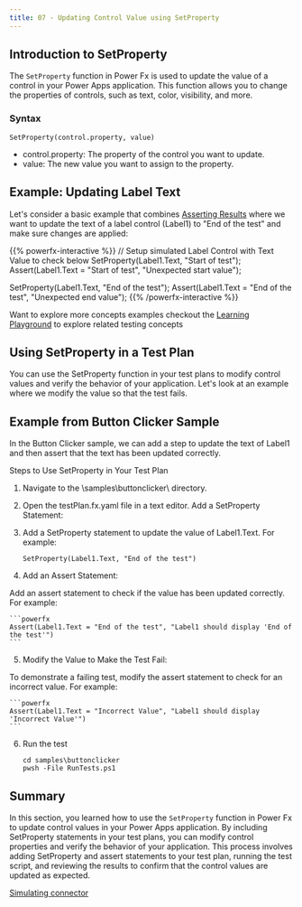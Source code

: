 ```yaml
---
title: 07 - Updating Control Value using SetProperty
---
```


## Introduction to SetProperty

The `SetProperty` function in Power Fx is used to update the value of a control in your Power Apps application. This function allows you to change the properties of controls, such as text, color, visibility, and more.

### Syntax

```powerfx
SetProperty(control.property, value)
```

- control.property: The property of the control you want to update.
- value: The new value you want to assign to the property.

## Example: Updating Label Text

Let's consider a basic example that combines [Asserting Results](./06-asserting-results.md) where we want to update the text of a label control (Label1) to "End of the test" and make sure changes are applied:

{{% powerfx-interactive %}}
// Setup simulated Label Control with Text Value to check below
SetProperty(Label1.Text, "Start of test");
Assert(Label1.Text = "Start of test", "Unexpected start value");

SetProperty(Label1.Text, "End of the test");
Assert(Label1.Text = "End of the test", "Unexpected end value");
{{% /powerfx-interactive %}}


Want to explore more concepts examples checkout the [Learning Playground](/PowerApps-TestEngine/learning/playground?title=assert-multiple-values) to explore related testing concepts

## Using SetProperty in a Test Plan

You can use the SetProperty function in your test plans to modify control values and verify the behavior of your application. Let's look at an example where we modify the value so that the test fails.

## Example from Button Clicker Sample

In the Button Clicker sample, we can add a step to update the text of Label1 and then assert that the text has been updated correctly.

Steps to Use SetProperty in Your Test Plan

1. Navigate to the \samples\buttonclicker\ directory.

2. Open the testPlan.fx.yaml file in a text editor.
Add a SetProperty Statement:

3. Add a SetProperty statement to update the value of Label1.Text. For example:

    ```powerfx
    SetProperty(Label1.Text, "End of the test")
    ```

4. Add an Assert Statement:

Add an assert statement to check if the value has been updated correctly. For example:

    ```powerfx
    Assert(Label1.Text = "End of the test", "Label1 should display 'End of the test'")
    ```

5. Modify the Value to Make the Test Fail:

To demonstrate a failing test, modify the assert statement to check for an incorrect value. For example:

    ```powerfx
    Assert(Label1.Text = "Incorrect Value", "Label1 should display 'Incorrect Value'")
    ```

6. Run the test

    ```pwsh
    cd samples\buttonclicker
    pwsh -File RunTests.ps1
    ```

## Summary

In this section, you learned how to use the `SetProperty` function in Power Fx to update control values in your Power Apps application. By including SetProperty statements in your test plans, you can modify control properties and verify the behavior of your application. This process involves adding SetProperty and assert statements to your test plan, running the test script, and reviewing the results to confirm that the control values are updated as expected.

<a href="/powerfuldev-testing/learning/08-simulating-connector" class="btn btn--primary">Simulating connector</a>
